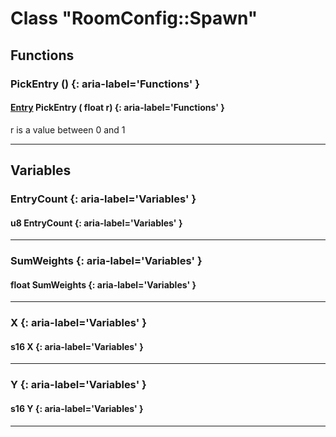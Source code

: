 # Class "RoomConfig::Spawn"
## Functions
### PickEntry () {: aria-label='Functions' }
####  [Entry](../RoomConfig_Entry) PickEntry ( float r)  {: aria-label='Functions' }
r is a value between 0 and 1 
___ 
## Variables
### EntryCount {: aria-label='Variables' }
#### u8 EntryCount  {: aria-label='Variables' }

___ 
### SumWeights {: aria-label='Variables' }
#### float SumWeights  {: aria-label='Variables' }

___ 
### X {: aria-label='Variables' }
#### s16 X  {: aria-label='Variables' }

___ 
### Y {: aria-label='Variables' }
#### s16 Y  {: aria-label='Variables' }

___ 
